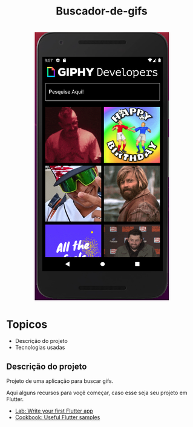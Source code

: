 <h1 align="center">Buscador-de-gifs</h1>

<h1 align="center">
  <img alt="buscador" title="Buscador-de-gifs" src="./assets/img1.png"/>
</h1>

# Topicos
- Descrição do projeto
- Tecnologias usadas

## Descrição do projeto

Projeto de uma aplicação para buscar gifs.

Aqui alguns recursos para voçê começar, caso esse seja seu projeto em Flutter.

- [Lab: Write your first Flutter app](https://docs.flutter.dev/get-started/codelab)
- [Cookbook: Useful Flutter samples](https://docs.flutter.dev/cookbook)

